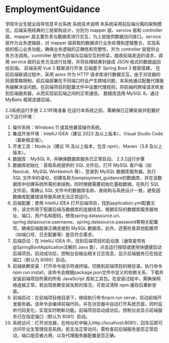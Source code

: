 # EmploymentGuidance
学院毕业生就业指导信息平台系统
系统技术说明
本系统采用前后端分离的架构模式，后端采用经典的三层架构设计，分别为 mapper 层、service 层和 controller 层。mapper 层主要负责与数据库进行交互，为上层提供数据访问接口。service 层作为业务逻辑层，对 mapper 层获取的数据进行业务处理和逻辑整合，实现系统的核心业务功能，确保业务逻辑的正确性和完整性，并为 controller 层提供业务方法调用。controller 层作为前端与后端交互的桥梁，接收前端发送的请求，调用 service 层的业务方法进行处理，并将处理结果封装成 JSON 格式的数据返回给前端。
前端采用 Vue 3 框架进行开发
后端基于 Spring Boot 3 框架搭建。
在前后端联调过程中，采用 axios 作为 HTTP 请求库进行数据交互。由于浏览器的同源策略限制，前后端部署在不同端口时会产生跨域问题，本系统通过配置代理服务器解决该问题。在前端项目的配置文件中设置代理规则，将前端的跨域请求转发到后端服务器，从而实现前后端之间的正常通信。
数据库选用 MySQL 8。通过 MyBatis 框架连接后端，

2.3系统运行手册
2.3.1环境准备
在运行本系统之前，需确保已正确安装并配置好以下运行环境：
1.	操作系统：Windows 11 或其他兼容操作系统。
2.	集成开发环境：IntelliJ IDEA（建议 2023 及以上版本）、Visual Studio Code（最新稳定版）。
3.	开发工具：Node.js（建议 16 及以上版本，包含 npm）、Maven（3.8 及以上版本）。
4.	数据库：MySQL 8，并确保数据库服务已正常启动。
2.3.2运行步骤
1.	数据库初始化：获取系统提供的 SQL 文件后，打开 MySQL 客户端（如 Navicat、MySQL Workbench 等），登录到 MySQL 数据库服务器。执行 SQL 文件中的语句，创建名称为employment_guidance的数据库，并在该数据库中创建系统所需的表结构，同时根据需要初始化基础数据。在执行 SQL 文件前，需确认 SQL 文件中的数据库名称、表结构与系统设计一致，避免因数据库配置错误导致系统无法正常运行。
2.	后端配置：使用 IntelliJ IDEA 打开后端项目，找到application.yml配置文件，该文件用于配置后端与数据库的连接信息。根据实际的数据库服务器地址、端口、用户名和密码，修改spring.datasource.url、spring.datasource.username、spring.datasource.password等相关配置项，确保后端能够正确连接到 MySQL 数据库。此外，还需检查其他配置项（如端口号、日志配置等）是否符合需求。
3.	后端启动：在 IntelliJ IDEA 中，找到后端项目的启动类（通常是带有@SpringBootApplication注解的 Java 类），点击运行按钮或使用快捷键启动后端项目。启动成功后，控制台会输出相关日志信息，显示后端服务已在指定端口（默认为 8080）启动。
4.	前端依赖安装：打开命令提示符或终端，切换到前端项目的根目录。执行命令npm run install，该命令会根据package.json文件中定义的依赖关系，下载并安装前端项目所需的所有 JavaScript 库和工具包。在安装过程中，需确保网络连接正常，若出现依赖安装失败的情况，可尝试清除 npm 缓存后重新安装。
5.	前端启动：在前端项目根目录下，继续执行命令npm run serve，启动前端开发服务器。该命令会编译前端代码，并在浏览器中自动打开系统页面，同时监听代码变化，实现实时刷新功能。前端项目启动成功后，控制台会显示前端服务已在指定端口（默认为 8081）启动。
6.	系统访问：打开浏览器，在地址栏中输入http://localhost:8081/，回车后即可访问毕业生管理信息系统。若无法正常访问，需检查前后端服务是否正常启动，端口是否被占用，以及代理服务器配置是否正确。
